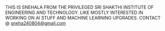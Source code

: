 THIS IS SNEHALA FROM THE PRIVILEGED SRI SHAKTHI INSTITUTE OF ENGINEERING AND TECHNOLOGY.
LIKE MOSTLY INTERESTED IN WORKING ON AI STUFF AND MACHINE LEARNING UPGRADES. 
CONTACT @ sneha240804@gmail.com 
